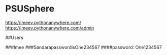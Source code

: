 # PSUSphere

https://imeev.pythonanywhere.com/
https://imeev.pythonanywhere.com/admin

##Users

###Imee
###SandarapasswordisOne234567
####password: One1234567
